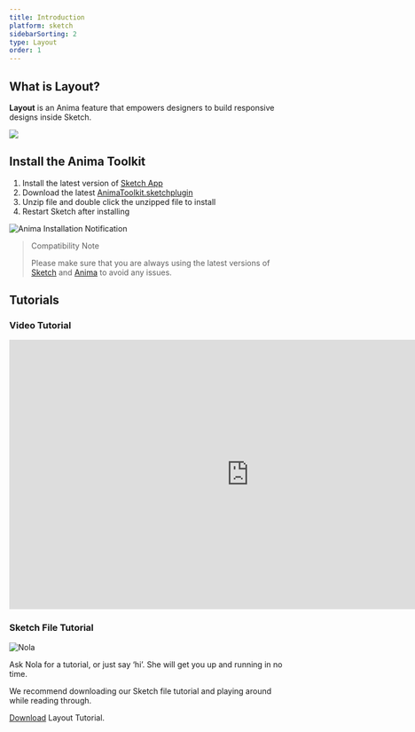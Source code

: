 ```yaml
---
title: Introduction
platform: sketch
sidebarSorting: 2
type: Layout
order: 1
---
```


## What is Layout?

 **Layout** is an Anima feature that empowers designers to build responsive designs inside Sketch.

![](http://f.cl.ly/items/1P1a012K3B1M2M2F0c2Z/[b62ef0754adc9d101123dd6e6ee9c607]_Layout%20Email.gif)

## Install the Anima Toolkit

1. Install the latest version of [Sketch App](https://www.sketchapp.com/updates/)
2. Download the latest [AnimaToolkit.sketchplugin](https://www.animaapp.com/changelog)
3. Unzip file and double click the unzipped file to install
4. Restart Sketch after installing

![Anima Installation Notification](http://f.cl.ly/items/3X0d3j0W222x2M3G2823/AnimaToolkit%203.0.png)

>Compatibility Note
>
>Please make sure that you are always using the latest versions of [Sketch](https://www.sketchapp.com/updates/) and [Anima](https://www.animaapp.com/changelog) to avoid any issues.


## Tutorials

### Video Tutorial

<iframe width="864" height="486" src="https://www.youtube.com/embed/videoseries?list=PLvftPKgDrSwb6BcCtMZPUXrrWwG7E2zJE" frameborder="0" allow="accelerometer; autoplay; encrypted-media; gyroscope; picture-in-picture" allowfullscreen></iframe>

### Sketch File Tutorial

![Nola](https://cdn-images-1.medium.com/max/1600/1*hMPd18dWc0vhcw4z9sqSYQ.gif)

Ask Nola for a tutorial, or just say ‘hi’. She will get you up and running in no time.

We recommend downloading our Sketch file tutorial and playing around while reading through.

[Download](https://www.dropbox.com/s/fc3ditlxzrbood6/Layout-Tutorial.sketch?dl=0) Layout Tutorial.

